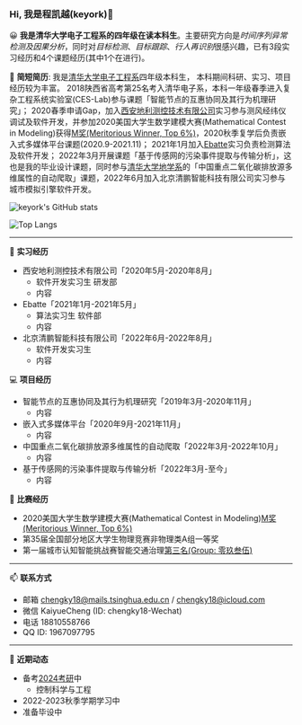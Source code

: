 ### Hi, 我是程凯越(keyork)👋

😀 **我是清华大学电子工程系的四年级在读本科生**。主要研究方向是*时间序列异常检测及因果分析*，同时对*目标检测*、*目标跟踪*、*行人再识别*很感兴趣，已有3段实习经历和4个课题经历(其中1个在进行)。

🌱 **简短简历**: 我是[清华大学电子工程系](https://www.ee.tsinghua.edu.cn/)四年级本科生，
本科期间科研、实习、项目经历较为丰富。
2018陕西省高考第25名考入清华电子系，本科一年级春季进入复杂工程系统实验室(CES-Lab)参与课题「智能节点的互惠协同及其行为机理研究」；
2020春季申请Gap，加入[西安地利测控技术有限公司](http://www.dilicekong.cn/)实习参与测风经纬仪调试及软件开发，并参加2020美国大学生数学建模大赛(Mathematical Contest in Modeling)获得[M奖(Meritorious Winner, Top 6\%)](https://www.comap-math.com/mcm/2020Certs/2009991.pdf)，2020秋季复学后负责嵌入式多媒体平台课题(2020.9-2021.11)；
2021年1月加入[Ebatte](www.ebatte.com)实习负责检测算法及软件开发；
2022年3月开展课题「基于传感网的污染事件提取与传输分析」，这也是我的毕业设计课题，同时参与[清华大学地学系](https://www.dess.tsinghua.edu.cn/)的「中国重点二氧化碳排放源多维属性的自动爬取」课题，2022年6月加入北京清鹏智能科技有限公司实习参与城市模拟引擎软件开发。

![keyork's GitHub stats](https://github-readme-stats.vercel.app/api?username=keyork&show_icons=true&theme=tokyonight)

![Top Langs](https://github-readme-stats.vercel.app/api/top-langs/?username=keyork&layout=compact)

----

🏢 **实习经历**
- 西安地利测控技术有限公司「2020年5月-2020年8月」
  - 软件开发实习生 研发部
  - 内容
- Ebatte「2021年1月-2021年5月」
  - 算法实习生 软件部
  - 内容
- 北京清鹏智能科技有限公司「2022年6月-2022年8月」
  - 软件开发实习生
  - 内容

💻 **项目经历**
- 智能节点的互惠协同及其行为机理研究「2019年3月-2020年11月」
  - 内容
- 嵌入式多媒体平台「2020年9月-2021年11月」
  - 内容
- 中国重点二氧化碳排放源多维属性的自动爬取「2022年3月-2022年10月」
  - 内容
- 基于传感网的污染事件提取与传输分析「2022年3月-至今」
  - 内容

🚀 **比赛经历**
- 2020美国大学生数学建模大赛(Mathematical Contest in Modeling)[M奖(Meritorious Winner, Top 6\%)](https://www.comap-math.com/mcm/2020Certs/2009991.pdf)
- 第35届全国部分地区大学生物理竞赛非物理类A组一等奖
- 第一届城市认知智能挑战赛智能交通治理[第三名(Group: 零玖叁伍)](https://cup.tsingroc.com/comp/1/rank)

----

📫 **联系方式**

- 邮箱 chengky18@mails.tsinghua.edu.cn / chengky18@icloud.com
- 微信 KaiyueCheng (ID: chengky18-Wechat)
- 电话 18810558766
- QQ ID: 1967097795

----

🌟 **近期动态**

- 备考[2024考研](https://yz.chsi.com.cn/yzwb/)中
  - 控制科学与工程
- 2022-2023秋季学期学习中
- 准备毕设中


<!---
- 👋 Hi, I’m @keyork
- 👀 I’m interested in ...
- 🌱 I’m currently learning ...
- 💞️ I’m looking to collaborate on ...
- 📫 How to reach me ...


keyork/keyork is a ✨ special ✨ repository because its `README.md` (this file) appears on your GitHub profile.
You can click the Preview link to take a look at your changes.
--->
